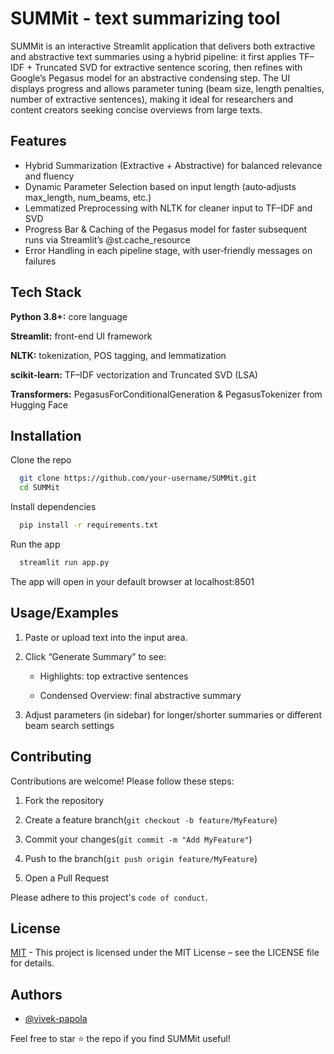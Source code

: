
# SUMMit - text summarizing tool

SUMMit is an interactive Streamlit application that delivers both extractive and abstractive text summaries using a hybrid pipeline: it first applies TF–IDF + Truncated SVD for extractive sentence scoring, then refines with Google’s Pegasus model for an abstractive condensing step. The UI displays progress and allows parameter tuning (beam size, length penalties, number of extractive sentences), making it ideal for researchers and content creators seeking concise overviews from large texts.

## Features

- Hybrid Summarization (Extractive + Abstractive) for balanced relevance and fluency
- Dynamic Parameter Selection based on input length (auto‐adjusts max_length, num_beams, etc.)
- Lemmatized Preprocessing with NLTK for cleaner input to TF–IDF and SVD
- Progress Bar & Caching of the Pegasus model for faster subsequent runs via Streamlit’s @st.cache_resource
- Error Handling in each pipeline stage, with user‐friendly messages on failures


## Tech Stack

**Python 3.8+:** core language

**Streamlit:** front-end UI framework

**NLTK:** tokenization, POS tagging, and lemmatization

**scikit-learn:** TF–IDF vectorization and Truncated SVD (LSA)

**Transformers:** PegasusForConditionalGeneration & PegasusTokenizer from Hugging Face

## Installation

Clone the repo

```bash
  git clone https://github.com/your-username/SUMMit.git  
  cd SUMMit  
```
Install dependencies
```bash
  pip install -r requirements.txt  
```
Run the app
```bash
  streamlit run app.py    
```
The app will open in your default browser at localhost:8501
## Usage/Examples

   1. Paste or upload text into the input area.

   2. Click “Generate Summary” to see:

      - Highlights: top extractive sentences

      - Condensed Overview: final abstractive summary

3. Adjust parameters (in sidebar) for longer/shorter summaries or different beam search settings


## Contributing

Contributions are welcome! Please follow these steps:

1. Fork the repository

2. Create a feature branch(`git checkout -b feature/MyFeature`)

3. Commit your changes(`git commit -m "Add MyFeature"`)

4. Push to the branch(`git push origin feature/MyFeature`)

5. Open a Pull Request

Please adhere to this project's `code of conduct`.


## License

[MIT](https://choosealicense.com/licenses/mit/) - 
This project is licensed under the MIT License – see the LICENSE file for details.

## Authors

- [@vivek-papola](https://www.github.com/vivek-papola)

Feel free to star ⭐ the repo if you find SUMMit useful!
